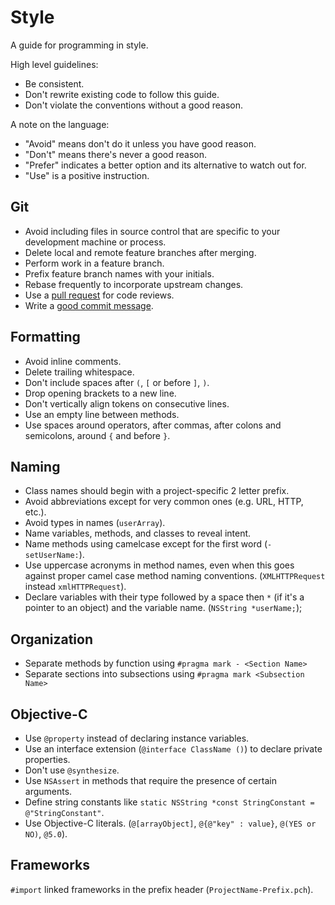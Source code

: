 Style
=====

A guide for programming in style.

High level guidelines:

* Be consistent.
* Don't rewrite existing code to follow this guide.
* Don't violate the conventions without a good reason.

A note on the language:

* "Avoid" means don't do it unless you have good reason.
* "Don't" means there's never a good reason.
* "Prefer" indicates a better option and its alternative to watch out for.
* "Use" is a positive instruction.

Git
---

* Avoid including files in source control that are specific to your
  development machine or process.
* Delete local and remote feature branches after merging.
* Perform work in a feature branch.
* Prefix feature branch names with your initials.
* Rebase frequently to incorporate upstream changes.
* Use a [pull request](http://goo.gl/Kmdee) for code reviews.
* Write a [good commit message](http://goo.gl/w11us).

Formatting
----------

* Avoid inline comments.
* Delete trailing whitespace.
* Don't include spaces after `(`, `[` or before `]`, `)`.
* Drop opening brackets to a new line.
* Don't vertically align tokens on consecutive lines.
* Use an empty line between methods.
* Use spaces around operators, after commas, after colons and semicolons, around
  `{` and before `}`.

Naming
------

* Class names should begin with a project-specific 2 letter prefix.
* Avoid abbreviations except for very common ones (e.g. URL, HTTP, etc.).
* Avoid types in names (`userArray`).
* Name variables, methods, and classes to reveal intent.
* Name methods using camelcase except for the first word (`-setUserName:`).
* Use uppercase acronyms in method names, even when this goes against proper camel case method naming conventions. (`XMLHTTPRequest` instead `xmlHTTPRequest`).
* Declare variables with their type followed by a space then `*` (if it's a pointer to an object) and the variable name. (`NSString *userName;`);

Organization
------------

* Separate methods by function using `#pragma mark - <Section Name>`
* Separate sections into subsections using `#pragma mark <Subsection Name>`

Objective-C
-----------

* Use `@property` instead of declaring instance variables.
* Use an interface extension (`@interface ClassName ()`) to declare private properties.
* Don't use `@synthesize`.
* Use `NSAssert` in methods that require the presence of certain arguments.
* Define string constants like `static NSString *const StringConstant = @"StringConstant"`.
* Use Objective-C literals. (`@[arrayObject]`, `@{@"key" : value}`, `@(YES or NO)`, `@5.0`).

Frameworks
----------
`#import` linked frameworks in the prefix header (`ProjectName-Prefix.pch`).